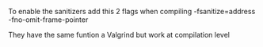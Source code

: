 To enable the sanitizers add this 2 flags when compiling
	-fsanitize=address
	-fno-omit-frame-pointer

They have the same funtion a Valgrind but work at compilation level
